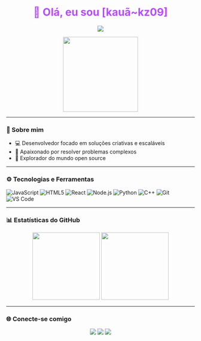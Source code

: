 <h1 align="center" style="color:#b84cff;">👋 Olá, eu sou [kauã~kz09]</h1>

<p align="center">
  <img src="https://readme-typing-svg.herokuapp.com?color=B84CFF&center=true&lines=Desenvolvedor+Fullstack;Amante+de+tecnologia;Sempre+aprendendo..." />
</p>

<div align="center">
  <img src="https://media.giphy.com/media/LmNwrBhejkK9EFP504/giphy.gif" width="200"/>
</div>

---

### 🧠 Sobre mim
- 💻 Desenvolvedor focado em soluções criativas e escaláveis
- 🧩 Apaixonado por resolver problemas complexos
- 🌌 Explorador do mundo open source

---

### ⚙️ Tecnologias e Ferramentas

![JavaScript](https://img.shields.io/badge/-JavaScript-121212?style=for-the-badge&logo=javascript&logoColor=b84cff)
![HTML5](https://img.shields.io/badge/-HTML5-121212?style=for-the-badge&logo=html5&logoColor=b84cff)
![React](https://img.shields.io/badge/-React-121212?style=for-the-badge&logo=react&logoColor=b84cff)
![Node.js](https://img.shields.io/badge/-Node.js-121212?style=for-the-badge&logo=node.js&logoColor=b84cff)
![Python](https://img.shields.io/badge/-Python-121212?style=for-the-badge&logo=python&logoColor=b84cff)
![C++](https://img.shields.io/badge/-C++-121212?style=for-the-badge&logo=c%2B%2B&logoColor=b84cff)
![Git](https://img.shields.io/badge/-Git-121212?style=for-the-badge&logo=git&logoColor=b84cff)
![VS Code](https://img.shields.io/badge/-VS%20Code-121212?style=for-the-badge&logo=visual-studio-code&logoColor=b84cff)

---

### 📊 Estatísticas do GitHub

<div align="center">
  <img height="180em" src="https://github-readme-stats.vercel.app/api?username=kz09kaua&show_icons=true&theme=tokyonight&hide_border=true&icon_color=b84cff&title_color=b84cff" />
  <img height="180em" src="https://github-readme-streak-stats.herokuapp.com/?user=kz09kaua&theme=tokyonight&hide_border=true&ring=b84cff&fire=b84cff&currStreakLabel=b84cff" />
</div>

---

### 🌐 Conecte-se comigo

<p align="center">
  <a href="https://linkedin.com/in/seuusuario" target="_blank"><img src="https://img.shields.io/badge/-LinkedIn-121212?style=for-the-badge&logo=linkedin&logoColor=b84cff"></a>
  <a href="https://instagram.com/kz09_k" target="_blank"><img src="https://img.shields.io/badge/-Instagram-121212?style=for-the-badge&logo=instagram&logoColor=b84cff"></a>
  <a href="mailto:kauaf4316@gmail.com"><img src="https://img.shields.io/badge/-Email-121212?style=for-the-badge&logo=gmail&logoColor=b84cff"></a>
</p>
